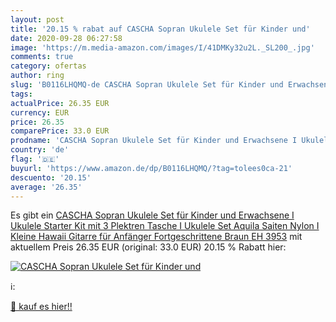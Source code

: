 ```yaml
---
layout: post
title: '20.15 % rabat auf CASCHA Sopran Ukulele Set für Kinder und'
date: 2020-09-28 06:27:58
image: 'https://m.media-amazon.com/images/I/41DMKy32u2L._SL200_.jpg'
comments: true
category: ofertas
author: ring
slug: 'B0116LHQMQ-de CASCHA Sopran Ukulele Set für Kinder und Erwachsene I...'
tags: 
actualPrice: 26.35 EUR
currency: EUR
price: 26.35
comparePrice: 33.0 EUR
prodname: 'CASCHA Sopran Ukulele Set für Kinder und Erwachsene I Ukulele Starter Kit mit 3 Plektren Tasche I Ukulele Set Aquila Saiten Nylon I Kleine Hawaii Gitarre für Anfänger Fortgeschrittene Braun EH 3953'
country: 'de'
flag: '🇩🇪'
buyurl: 'https://www.amazon.de/dp/B0116LHQMQ/?tag=tolees0ca-21'
descuento: '20.15'
average: '26.35'
---
```


Es gibt ein [CASCHA Sopran Ukulele Set für Kinder und Erwachsene I Ukulele Starter Kit mit 3 Plektren Tasche I Ukulele Set Aquila Saiten Nylon I Kleine Hawaii Gitarre für Anfänger Fortgeschrittene Braun EH 3953](https://www.amazon.de/dp/B0116LHQMQ/?tag=tolees0ca-21) mit aktuellem Preis 26.35 EUR (original: 33.0 EUR) 20.15 % Rabatt hier:

[![CASCHA Sopran Ukulele Set für Kinder und](https://m.media-amazon.com/images/I/41DMKy32u2L._SL200_.jpg)](https://www.amazon.de/dp/B0116LHQMQ/?tag=tolees0ca-21)

ℹ️:


[🛒 kauf es hier!!](https://www.amazon.de/dp/B0116LHQMQ/?tag=tolees0ca-21)
